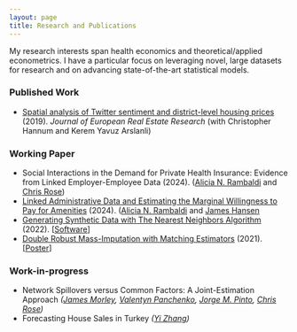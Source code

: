 ```yaml
---
layout: page
title: Research and Publications
---
```


My research interests span health economics and theoretical/applied econometrics. I have a particular focus on leveraging novel, large datasets for research and on advancing state-of-the-art statistical models.

### Published Work

- [Spatial analysis of Twitter sentiment and district-level housing prices](https://www.emerald.com/insight/content/doi/10.1108/JERER-08-2018-0036/full/html) (2019). *Journal of European Real Estate Research* (with Christopher Hannum and Kerem Yavuz Arslanli)

### Working Paper

- Social Interactions in the Demand for Private Health Insurance: Evidence from Linked Employer-Employee Data (2024). ([Alicia N. Rambaldi](https://www.aliciarambaldi.net/) and [Chris Rose](https://sites.google.com/site/christiernrose/)) 
- [Linked Administrative Data and Estimating the Marginal Willingness to Pay for Amenities](https://iariw.org/wp-content/uploads/2024/08/4B-2Rambaldi.pdf) (2024). ([Alicia N. Rambaldi](https://www.aliciarambaldi.net/) and [James Hansen](https://sites.google.com/site/jamesfrhansen/home)
- [Generating Synthetic Data with The Nearest Neighbors Algorithm](https://arxiv.org/abs/2210.00884) (2022). [[Software](https://github.com/alfurka/synloc)]
- [Double Robust Mass-Imputation with Matching Estimators](https://arxiv.org/abs/2110.09275) (2021). [[Poster](https://alfurka.github.io/myfiles/Poster_Presentation.pdf)]

### Work-in-progress

- Network Spillovers versus Common Factors: A Joint-Estimation Approach *([James Morley](https://sites.google.com/site/jamescmorley/), [Valentyn Panchenko](https://www.unsw.edu.au/staff/valentyn-panchenko), [Jorge M. Pinto](https://sites.google.com/site/cokeconphd/research?authuser=0), [Chris Rose](https://sites.google.com/site/christiernrose/))*
- Forecasting House Sales in Turkey *([Yi Zhang](https://sites.google.com/view/yizhang9312))*
